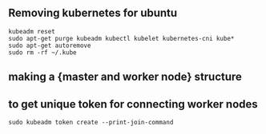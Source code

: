 ## Removing kubernetes for ubuntu
```
kubeadm reset
sudo apt-get purge kubeadm kubectl kubelet kubernetes-cni kube*   
sudo apt-get autoremove  
sudo rm -rf ~/.kube
```

## making a {master and worker node} structure

## to get unique token for connecting worker nodes 
```
sudo kubeadm token create --print-join-command
```
